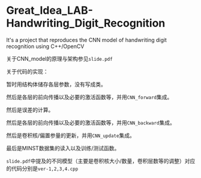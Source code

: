 # Great_Idea_LAB-Handwriting_Digit_Recognition
It's a project that reproduces the CNN model of handwriting digit recognition using C++/OpenCV

关于CNN_model的原理与架构参见`slide.pdf` 

关于代码的实现：

暂时用结构体储存各层参数，没有写成类。

然后是各层的前向传播以及必要的激活函数等，并用`CNN_forward`集成。

然后是误差的计算。

然后是各层的前向传播以及必要的激活函数等，并用`CNN_backward`集成。

然后是卷积核/偏置参量的更新，并用`CNN_update`集成。

最后是MINST数据集的读入以及训练/测试函数。

`slide.pdf`中提及的不同模型（主要是卷积核大小/数量，卷积层数等的调整）对应的代码分别是`ver-1,2,3,4.cpp`

